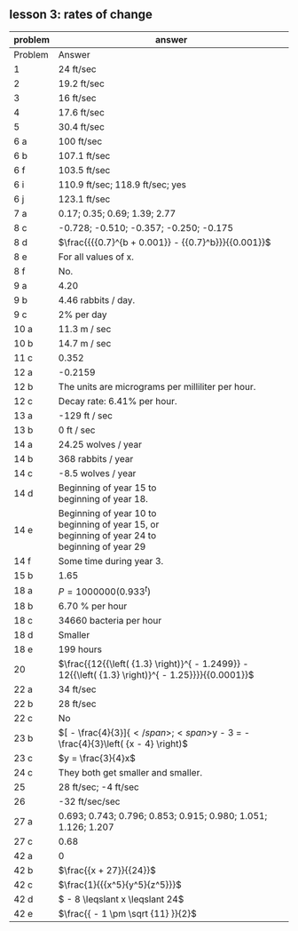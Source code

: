 
## lesson 3: rates of change


|problem|answer|
|-------|------|
|Problem|Answer|
|1|24 ft/sec|
|2|19.2 ft/sec|
|3|16 ft/sec|
|4|17.6 ft/sec|
|5|30.4 ft/sec|
|6 a|100 ft/sec|
|6 b|107.1 ft/sec|
|6 f|103.5 ft/sec|
|6 i|110.9 ft/sec; 118.9 ft/sec; yes|
|6 j|123.1 ft/sec|
|7 a|0.17; 0.35; 0.69; 1.39; 2.77|
|8 c|-0.728; -0.510; -0.357; -0.250; -0.175|
|8 d|<span>$\frac{{{{0.7}^{b + 0.001}} - {{0.7}^b}}}{{0.001}}$</span>|
|8 e|For all values of x.|
|8 f|No.|
|9 a|4.20|
|9 b|4.46 rabbits / day.|
|9 c|2% per day|
|10 a|11.3 m / sec|
|10 b|14.7 m / sec|
|11 c|0.352|
|12 a|-0.2159|
|12 b|The units are micrograms per milliliter per hour.|
|12 c|Decay rate: 6.41% per hour.|
|13 a|-129 ft / sec|
|13 b|0 ft / sec|
|14 a|24.25 wolves / year|
|14 b|368 rabbits / year|
|14 c|-8.5 wolves / year|
|14 d|Beginning of year 15 to <br>beginning of year 18.|
|14 e|Beginning of year 10 to <br>beginning of year 15, or <br>beginning of year 24 to <br>beginning of year 29|
|14 f|Some time during year 3.|
|15 b|1.65|
|18 a|<span>$P = 1000000\left( {{{0.933}^t}} \right)$</span>|
|18 b|6.70 % per hour|
|18 c|34660 bacteria per hour|
|18 d|Smaller|
|18 e|199 hours|
|20|<span>$\frac{{12{{\left( {1.3} \right)}^{ - 1.2499}} - 12{{\left( {1.3} \right)}^{ - 1.25}}}}{{0.0001}}$</span>|
|22 a|34 ft/sec|
|22 b|28 ft/sec|
|22 c|No|
|23 b|<span>$\[ - \frac{4}{3}\]{$</span>; <span>$y - 3 = - \frac{4}{3}\left( {x - 4} \right)$</span>|
|23 c|<span>$y = \frac{3}{4}x$</span>|
|24 c|They both get smaller and smaller.|
|25|28 ft/sec; -4 ft/sec|
|26|-32 ft/sec/sec|
|27 a|0.693; 0.743; 0.796; 0.853; 0.915; 0.980; 1.051; 1.126; 1.207|
|27 c|0.68|
|42 a|0|
|42 b|<span>$\frac{{x + 27}}{{24}}$</span>|
|42 c|<span>$\frac{1}{{{x^5}{y^5}{z^5}}}$</span>|
|42 d|<span>$ - 8 \leqslant x \leqslant 24$</span>|
|42 e|<span>$\frac{{ - 1 \pm \sqrt {11} }}{2}$</span>|
